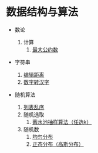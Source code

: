 # 数据结构与算法

- 数论
	1. 计算
		1. [最大公约数](数论/最大公约数.md)

- 字符串
    1. [编辑距离](字符串/编辑距离.md)
    1. [数字转汉字](字符串/数字转汉字)
  
- 随机算法
    1. [列表乱序](随机算法/列表乱序)
    1. 随机选取
        1. [蓄水池抽样算法（任选k）](随机算法/蓄水池抽样.md)
	1. 随机数
		1. [均匀分布](随机算法/均匀分布)
		1. [正态分布（高斯分布）](随机算法/正态分布（高斯分布）)